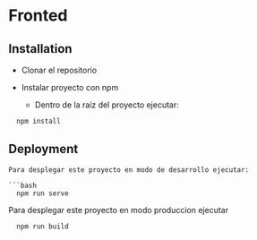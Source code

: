 # Fronted 

## Installation

- Clonar el repositorio

- Instalar proyecto con npm

    - Dentro de la raíz del proyecto ejecutar:

```bash
  npm install
```
    
## Deployment

```
Para desplegar este proyecto en modo de desarrollo ejecutar: 

```bash
  npm run serve
```
Para desplegar este proyecto en modo produccion ejecutar

```bash
  npm run build
```
